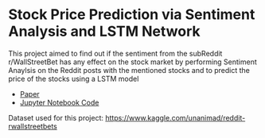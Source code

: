 # Stock Price Prediction via Sentiment Analysis and LSTM Network
This project aimed to find out if the sentiment from the subReddit r/WallStreetBet has any effect on the stock market by 
performing Sentiment Anaylsis on the Reddit posts with the mentioned stocks and to predict the price of the stocks using a LSTM model

- [Paper](SYDE_522_Stock_Prediction.pdf)
- [Jupyter Notebook Code](wsbsentimentanalysistest.ipynb)

Dataset used for this project: https://www.kaggle.com/unanimad/reddit-rwallstreetbets
